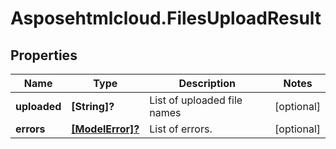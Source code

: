# Asposehtmlcloud.FilesUploadResult

## Properties
Name | Type | Description | Notes
------------ | ------------- | ------------- | -------------
**uploaded** | **[String]?** | List of uploaded file names | [optional] 
**errors** | [**[ModelError]?**](ModelError.md) | List of errors. | [optional] 


